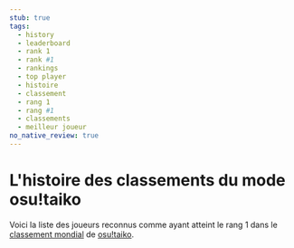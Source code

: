 ```yaml
---
stub: true
tags:
  - history
  - leaderboard
  - rank 1
  - rank #1
  - rankings
  - top player
  - histoire
  - classement
  - rang 1
  - rang #1
  - classements
  - meilleur joueur
no_native_review: true
---
```


# L'histoire des classements du mode osu!taiko

Voici la liste des joueurs reconnus comme ayant atteint le rang 1 dans le [classement mondial](https://osu.ppy.sh/rankings/taiko/performance) de [osu!taiko](/wiki/Game_mode/osu!taiko).
